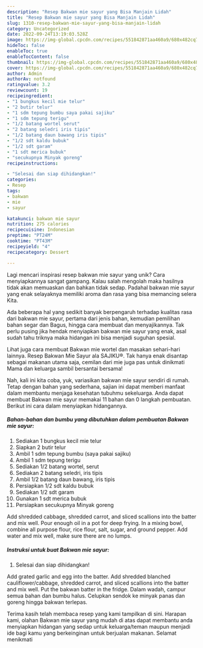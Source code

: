 ```yaml
---
description: "Resep Bakwan mie sayur yang Bisa Manjain Lidah"
title: "Resep Bakwan mie sayur yang Bisa Manjain Lidah"
slug: 1310-resep-bakwan-mie-sayur-yang-bisa-manjain-lidah
category: Uncategorized
date: 2022-09-24T13:19:03.528Z
image: https://img-global.cpcdn.com/recipes/551842871aa460a9/680x482cq70/bakwan-mie-sayur-foto-resep-utama.jpg
hideToc: false
enableToc: true
enableTocContent: false
thumbnail: https://img-global.cpcdn.com/recipes/551842871aa460a9/680x482cq70/bakwan-mie-sayur-foto-resep-utama.jpg
cover: https://img-global.cpcdn.com/recipes/551842871aa460a9/680x482cq70/bakwan-mie-sayur-foto-resep-utama.jpg
author: Admin
authorAv: notfound
ratingvalue: 3.2
reviewcount: 19
recipeingredient:
- "1 bungkus kecil mie telur"
- "2 butir telur"
- "1 sdm tepung bumbu saya pakai sajiku"
- "1 sdm tepung terigu"
- "1/2 batang wortel serut"
- "2 batang seledri iris tipis"
- "1/2 batang daun bawang iris tipis"
- "1/2 sdt kaldu bubuk"
- "1/2 sdt garam"
- "1 sdt merica bubuk"
- "secukupnya Minyak goreng"
recipeinstructions:

- "Selesai dan siap dihidangkan!"
categories:
- Resep
tags:
- bakwan
- mie
- sayur

katakunci: bakwan mie sayur 
nutrition: 275 calories
recipecuisine: Indonesian
preptime: "PT24M"
cooktime: "PT43M"
recipeyield: "4"
recipecategory: Dessert

---
```





Lagi mencari inspirasi resep bakwan mie sayur yang unik? Cara menyiapkannya sangat gampang. Kalau salah mengolah maka hasilnya tidak akan memuaskan dan bahkan tidak sedap. Padahal bakwan mie sayur yang enak selayaknya memiliki aroma dan rasa yang bisa memancing selera Kita.





Ada beberapa hal yang sedikit banyak berpengaruh terhadap kualitas rasa dari bakwan mie sayur, pertama dari jenis bahan, kemudian pemilihan bahan segar dan Bagus, hingga cara membuat dan menyajikannya. Tak perlu pusing jika hendak menyiapkan bakwan mie sayur yang enak,      asal sudah tahu triknya maka hidangan ini bisa menjadi suguhan spesial.














Lihat juga cara membuat Bakwan mie wortel dan masakan sehari-hari lainnya. Resep Bakwan Mie Sayur ala SAJIKU®. Tak hanya enak disantap sebagai makanan utama saja, cemilan dari mie juga pas untuk dinikmati Mama dan keluarga sambil bersantai bersama!






Nah, kali ini kita coba, yuk, variasikan bakwan mie sayur sendiri di rumah. Tetap dengan bahan yang sederhana, sajian ini dapat memberi manfaat dalam membantu menjaga kesehatan tubuhmu sekeluarga. Anda dapat membuat Bakwan mie sayur memakai 11 bahan dan 0 langkah pembuatan. Berikut ini cara dalam menyiapkan hidangannya.

<!--inarticleads1-->

##### Bahan-bahan dan bumbu yang dibutuhkan dalam pembuatan Bakwan mie sayur:

1. Sediakan 1 bungkus kecil mie telur
1. Siapkan 2 butir telur
1. Ambil 1 sdm tepung bumbu (saya pakai sajiku)
1. Ambil 1 sdm tepung terigu
1. Sediakan 1/2 batang wortel, serut
1. Sediakan 2 batang seledri, iris tipis
1. Ambil 1/2 batang daun bawang, iris tipis
1. Persiapkan 1/2 sdt kaldu bubuk
1. Sediakan 1/2 sdt garam
1. Gunakan 1 sdt merica bubuk
1. Persiapkan secukupnya Minyak goreng


Add shredded cabbage, shredded carrot, and sliced scallions into the batter and mix well. Pour enough oil in a pot for deep frying. In a mixing bowl, combine all purpose flour, rice flour, salt, sugar, and ground pepper. Add water and mix well, make sure there are no lumps. 

<!--inarticleads2-->

##### Instruksi untuk buat Bakwan mie sayur:


1. Selesai dan siap dihidangkan!

Add grated garlic and egg into the batter. Add shredded blanched cauliflower/cabbage, shredded carrot, and sliced scallions into the batter and mix well. Put the bakwan batter in the fridge. Dalam wadah, campur semua bahan dan bumbu halus. Celupkan sendok ke minyak panas dan goreng hingga bakwan terlepas. 

Terima kasih telah membaca resep yang kami tampilkan di sini. Harapan kami, olahan Bakwan mie sayur yang mudah di atas dapat membantu anda menyiapkan hidangan yang sedap untuk keluarga/teman maupun menjadi ide bagi kamu yang berkeinginan untuk berjualan makanan. Selamat menikmati
